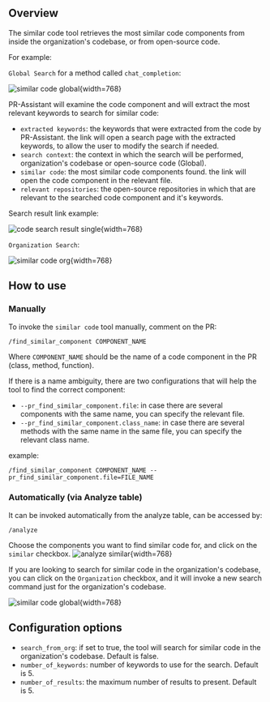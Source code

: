 ## Overview
The similar code tool retrieves the most similar code components from inside the organization's codebase, or from open-source code.

For example:

`Global Search` for a method called `chat_completion`:

![similar code global](https://khulnasoft.com/images/pr_assistant/similar_code_global2.png){width=768}


PR-Assistant will examine the code component and will extract the most relevant keywords to search for similar code:

- `extracted keywords`: the keywords that were extracted from the code by PR-Assistant. the link will open a search page with the extracted keywords, to allow the user to modify the search if needed.
- `search context`: the context in which the search will be performed, organization's codebase or open-source code (Global).
- `similar code`: the most similar code components found. the link will open the code component in the relevant file.
- `relevant repositories`: the open-source repositories in which that are relevant to the searched code component and it's keywords.

Search result link example:

![code search result single](https://khulnasoft.com/images/pr_assistant/code_search_result_single.png){width=768}


`Organization Search`:

![similar code org](https://khulnasoft.com/images/pr_assistant/similar_code_org.png){width=768}


## How to use
### Manually
To invoke the `similar code` tool manually, comment on the PR:
```
/find_similar_component COMPONENT_NAME
```
Where `COMPONENT_NAME` should be the name of a code component in the PR (class, method, function).

If there is a name ambiguity, there are two configurations that will help the tool to find the correct component:

- `--pr_find_similar_component.file`: in case there are several components with the same name, you can specify the relevant file.
- `--pr_find_similar_component.class_name`: in case there are several methods with the same name in the same file, you can specify the relevant class name.

example:
```
/find_similar_component COMPONENT_NAME --pr_find_similar_component.file=FILE_NAME
```

### Automatically (via Analyze table)
It can be invoked automatically from the analyze table, can be accessed by:
```
/analyze
```
Choose the components you want to find similar code for, and click on the `similar` checkbox.
![analyze similar](https://khulnasoft.com/images/pr_assistant/analyze_similar.png){width=768}

If you are looking to search for similar code in the organization's codebase, you can click on the `Organization` checkbox, and it will invoke a new search command just for the organization's codebase. 

![similar code global](https://khulnasoft.com/images/pr_assistant/similar_code_global.png){width=768}


## Configuration options

- `search_from_org`: if set to true, the tool will search for similar code in the organization's codebase. Default is false.
- `number_of_keywords`: number of keywords to use for the search. Default is 5.
- `number_of_results`: the maximum number of results to present. Default is 5.
